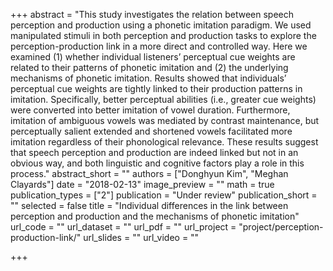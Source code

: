 +++
abstract = "This study investigates the relation between speech perception and production using a phonetic imitation paradigm. We used manipulated stimuli in both perception and production tasks to explore the perception-production link in a more direct and controlled way. Here we examined (1) whether individual listeners’ perceptual cue weights are related to their patterns of phonetic imitation and (2) the underlying mechanisms of phonetic imitation. Results showed that individuals’ perceptual cue weights are tightly linked to their production patterns in imitation. Specifically, better perceptual abilities (i.e., greater cue weights) were converted into better imitation of vowel duration. Furthermore, imitation of ambiguous vowels was mediated by contrast maintenance, but perceptually salient extended and shortened vowels facilitated more imitation regardless of their phonological relevance. These results suggest that speech perception and production are indeed linked but not in an obvious way, and both linguistic and cognitive factors play a role in this process."
abstract_short = ""
authors = ["Donghyun Kim", "Meghan Clayards"]
date = "2018-02-13"
image_preview = ""
math = true
publication_types = ["2"]
publication = "Under review"
publication_short = ""
selected = false
title = "Individual differences in the link between perception and production and the mechanisms of phonetic imitation"
url_code = ""
url_dataset = ""
url_pdf = ""
url_project = "project/perception-production-link/"
url_slides = ""
url_video = ""

+++
